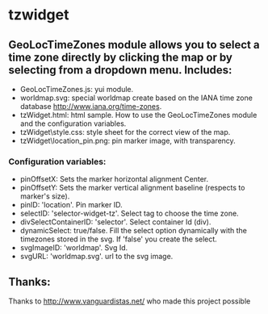 tzwidget
========

GeoLocTimeZones module allows you to select a time zone directly by clicking the map or by selecting from a dropdown menu.
Includes:
---------
- GeoLocTimeZones.js: yui module.
- worldmap.svg: special worldmap create based on the IANA time zone database <http://www.iana.org/time-zones>.
- tzWidget.html: html sample. How to use the GeoLocTimeZones module and the configuration variables.
- tzWidget\style.css: style sheet for the correct view of the map.
- tzWidget\location_pin.png: pin marker image, with transparency.
		
### Configuration variables:
	
- pinOffsetX: Sets the marker horizontal alignment Center.
- pinOffsetY: Sets the marker vertical alignment baseline (respects to marker's size).   
- pinID: 'location'. Pin marker ID.  
- selectID: 'selector-widget-tz'. Select tag to choose the time zone.  
- divSelectContainerID: 'selector'. Select container Id (div).  
- dynamicSelect: true/false. Fill the select option dynamically with the timezones stored in the svg. If 'false' you create the select.
- svgImageID: 'worldmap'. Svg Id. 
- svgURL: 'worldmap.svg'. url to the svg image.

Thanks:
-------
Thanks to <http://www.vanguardistas.net/> who made this project possible